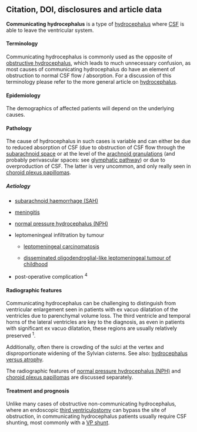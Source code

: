 ## Citation, DOI, disclosures and article data

**Communicating hydrocephalus** is a type of [hydrocephalus](https://radiopaedia.org/articles/hydrocephalus) where [CSF](https://radiopaedia.org/articles/cerebrospinal-fluid-1) is able to leave the ventricular system. 

#### Terminology

Communicating hydrocephalus is commonly used as the opposite of [obstructive hydrocephalus](https://radiopaedia.org/articles/obstructive-hydrocephalus), which leads to much unnecessary confusion, as most causes of communicating hydrocephalus do have an element of obstruction to normal CSF flow / absorption. For a discussion of this terminology please refer to the more general article on [hydrocephalus](https://radiopaedia.org/articles/hydrocephalus). 

#### Epidemiology

The demographics of affected patients will depend on the underlying causes.

#### Pathology

The cause of hydrocephalus in such cases is variable and can either be due to reduced absorption of CSF (due to obstruction of CSF flow through the [subarachnoid space](https://radiopaedia.org/articles/subarachnoid-space) or at the level of the [arachnoid granulations](https://radiopaedia.org/articles/arachnoid-granulation) (and probably perivascular spaces: see [glymphatic pathway](https://radiopaedia.org/articles/glymphatic-pathway)) or due to overproduction of CSF. The latter is very uncommon, and only really seen in [choroid plexus papillomas](https://radiopaedia.org/articles/choroid-plexus-papilloma-1). 

##### Aetiology

-   [subarachnoid haemorrhage (SAH)](https://radiopaedia.org/articles/sah)
    
-   [meningitis](https://radiopaedia.org/articles/meningitis)
    
-   [normal pressure hydrocephalus (NPH)](https://radiopaedia.org/articles/normal-pressure-hydrocephalus)
    
-   leptomeningeal infiltration by tumour
    
    -   [leptomeningeal carcinomatosis](https://radiopaedia.org/articles/leptomeningeal-metastases)
        
    -   [disseminated oligodendroglial-like leptomeningeal tumour of childhood](https://radiopaedia.org/articles/missing?article%5Btitle%5D=disseminated-oligodendroglial-like-leptomeningeal-tumour-of-childhood)
        
-   post-operative complication <sup>4</sup>
    

#### Radiographic features

Communicating hydrocephalus can be challenging to distinguish from ventricular enlargement seen in patients with ex vacuo dilatation of the ventricles due to parenchymal volume loss. The third ventricle and temporal horns of the lateral ventricles are key to the diagnosis, as even in patients with significant ex vacuo dilatation, these regions are usually relatively preserved <sup>1</sup>.  

Additionally, often there is crowding of the sulci at the vertex and disproportionate widening of the Sylvian cisterns. See also: [hydrocephalus versus atrophy](https://radiopaedia.org/articles/hydrocephalus-vs-atrophy-4).

The radiographic features of [normal pressure hydrocephalus (NPH)](https://radiopaedia.org/articles/normal-pressure-hydrocephalus) and [choroid plexus papillomas](https://radiopaedia.org/articles/choroid-plexus-papilloma-1) are discussed separately. 

#### Treatment and prognosis

Unlike many cases of obstructive non-communicating hydrocephalus, where an endoscopic [third ventriculostomy](https://radiopaedia.org/articles/third-ventriculostomy) can bypass the site of obstruction, in communicating hydrocephalus patients usually require CSF shunting, most commonly with a [VP shunt](https://radiopaedia.org/articles/ventriculoperitoneal-shunt).